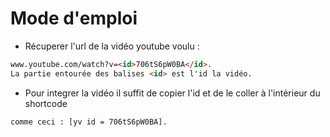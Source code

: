 # Mode d'emploi
- Récuperer l'url de la vidéo youtube voulu :<br/>
``` html
www.youtube.com/watch?v=<id>706tS6pW0BA</id>.
La partie entourée des balises <id> est l'id la vidéo.
```
- Pour integrer la vidéo il suffit de copier l'id et de le coller à l'intérieur du shortcode<br/>
``` html
comme ceci : [yv id = 706tS6pW0BA].
```
